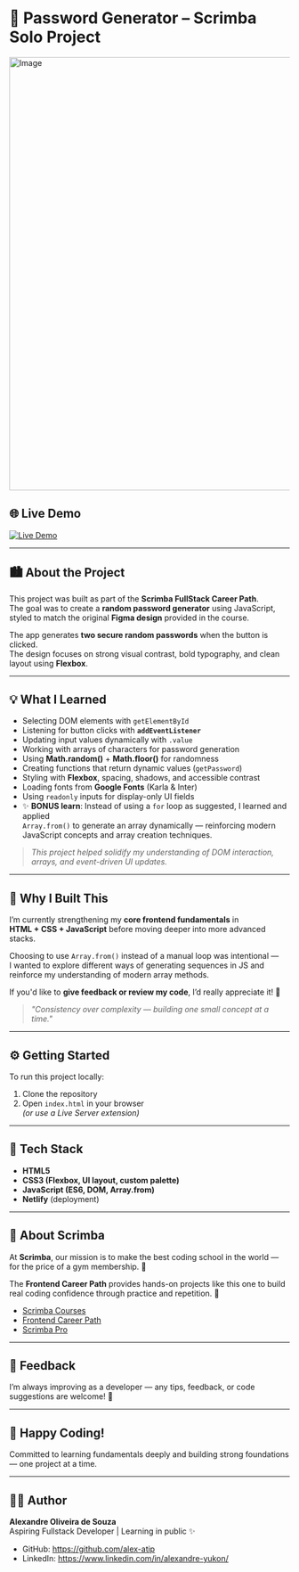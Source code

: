 # 🔐 Password Generator – Scrimba Solo Project

<img width="1440" height="778" alt="Image" src="https://github.com/user-attachments/assets/ba8056cb-65cc-4749-bae0-d577a2a8e7c1" />

## 🌐 Live Demo

[![Live Demo](https://img.shields.io/badge/Live%20Demo-Netlify-blue?style=for-the-badge)](https://password-generator-js-css.netlify.app/)

---

## 🏙️ About the Project

This project was built as part of the **Scrimba FullStack Career Path**.  
The goal was to create a **random password generator** using JavaScript, styled to match the original **Figma design** provided in the course.

The app generates **two secure random passwords** when the button is clicked.  
The design focuses on strong visual contrast, bold typography, and clean layout using **Flexbox**.

---

## 💡 What I Learned

* Selecting DOM elements with `getElementById`
* Listening for button clicks with **`addEventListener`**
* Updating input values dynamically with `.value`
* Working with arrays of characters for password generation
* Using **Math.random()** + **Math.floor()** for randomness
* Creating functions that return dynamic values (`getPassword`)
* Styling with **Flexbox**, spacing, shadows, and accessible contrast
* Loading fonts from **Google Fonts** (Karla & Inter)
* Using `readonly` inputs for display-only UI fields
* ✨ **BONUS learn**: Instead of using a `for` loop as suggested, I learned and applied  
  `Array.from()` to generate an array dynamically — reinforcing modern JavaScript concepts and array creation techniques.

> *This project helped solidify my understanding of DOM interaction, arrays, and event-driven UI updates.*

---

## 🧠 Why I Built This

I’m currently strengthening my **core frontend fundamentals** in  
**HTML + CSS + JavaScript** before moving deeper into more advanced stacks.

Choosing to use `Array.from()` instead of a manual loop was intentional —  
I wanted to explore different ways of generating sequences in JS and reinforce my understanding of modern array methods.

If you'd like to **give feedback or review my code**, I’d really appreciate it! 🙌

> *"Consistency over complexity — building one small concept at a time."*

---

## ⚙️ Getting Started

To run this project locally:

1. Clone the repository  
2. Open `index.html` in your browser  
   *(or use a Live Server extension)*

---

## 🧩 Tech Stack

* **HTML5**
* **CSS3 (Flexbox, UI layout, custom palette)**
* **JavaScript (ES6, DOM, Array.from)**
* **Netlify** (deployment)

---

## 🏫 About Scrimba

At **Scrimba**, our mission is to make the best coding school in the world —  
for the price of a gym membership. 💜

The **Frontend Career Path** provides hands-on projects like this one to build real coding confidence through practice and repetition. 🎯

* [Scrimba Courses](https://scrimba.com/courses)
* [Frontend Career Path](https://scrimba.com/fullstack-path-c0fullstack)
* [Scrimba Pro](https://scrimba.com/pricing)

---

## 💬 Feedback

I’m always improving as a developer — any tips, feedback, or code suggestions are welcome! 🌱

---

## 💜 Happy Coding!

Committed to learning fundamentals deeply and building strong foundations — one project at a time.

---

## 🧑‍💻 Author

**Alexandre Oliveira de Souza**  
Aspiring Fullstack Developer | Learning in public ✨

* GitHub: https://github.com/alex-atip  
* LinkedIn: https://www.linkedin.com/in/alexandre-yukon/
